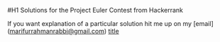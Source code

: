 #H1 Solutions for the Project Euler Contest from Hackerrank

If you want explanation of a particular solution hit me up on my [email] (marifurrahmanrabbi@gmail.com) [title](https://www.example.com)

